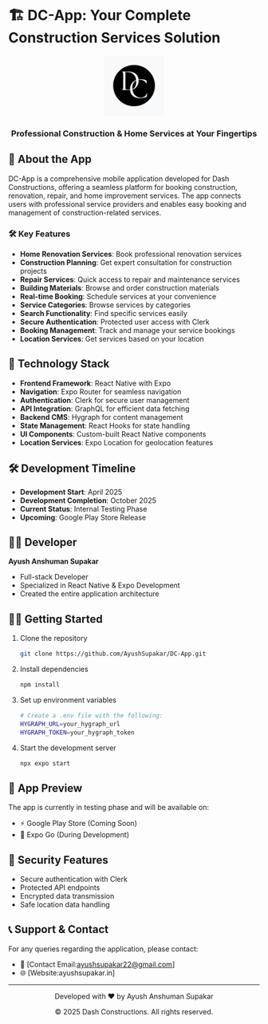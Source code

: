 # 🏗️ DC-App: Your Complete Construction Services Solution

<div align="center">
  <img src="./assets/images/icon.png" alt="DC-App Logo" width="120"/>
  <h3>Professional Construction & Home Services at Your Fingertips</h3>
</div>

## 📱 About the App

DC-App is a comprehensive mobile application developed for Dash Constructions, offering a seamless platform for booking construction, renovation, repair, and home improvement services. The app connects users with professional service providers and enables easy booking and management of construction-related services.

### 🛠️ Key Features

- **Home Renovation Services**: Book professional renovation services
- **Construction Planning**: Get expert consultation for construction projects
- **Repair Services**: Quick access to repair and maintenance services
- **Building Materials**: Browse and order construction materials
- **Real-time Booking**: Schedule services at your convenience
- **Service Categories**: Browse services by categories
- **Search Functionality**: Find specific services easily
- **Secure Authentication**: Protected user access with Clerk
- **Booking Management**: Track and manage your service bookings
- **Location Services**: Get services based on your location

## 🚀 Technology Stack

- **Frontend Framework**: React Native with Expo
- **Navigation**: Expo Router for seamless navigation
- **Authentication**: Clerk for secure user management
- **API Integration**: GraphQL for efficient data fetching
- **Backend CMS**: Hygraph for content management
- **State Management**: React Hooks for state handling
- **UI Components**: Custom-built React Native components
- **Location Services**: Expo Location for geolocation features

## 🛠️ Development Timeline

- **Development Start**: April 2025
- **Development Completion**: October 2025
- **Current Status**: Internal Testing Phase
- **Upcoming**: Google Play Store Release

## 👨‍💻 Developer

**Ayush Anshuman Supakar**
- Full-stack Developer
- Specialized in React Native & Expo Development
- Created the entire application architecture

## 🏃‍♂️ Getting Started

1. Clone the repository
   ```bash
   git clone https://github.com/AyushSupakar/DC-App.git
   ```

2. Install dependencies
   ```bash
   npm install
   ```

3. Set up environment variables
   ```bash
   # Create a .env file with the following:
   HYGRAPH_URL=your_hygraph_url
   HYGRAPH_TOKEN=your_hygraph_token
   ```

4. Start the development server
   ```bash
   npx expo start
   ```

## 📱 App Preview

The app is currently in testing phase and will be available on:
- ⚡ Google Play Store (Coming Soon)
- 📱 Expo Go (During Development)

## 🔐 Security Features

- Secure authentication with Clerk
- Protected API endpoints
- Encrypted data transmission
- Safe location data handling

## 📞 Support & Contact

For any queries regarding the application, please contact:
- 📧 [Contact Email:ayushsupakar22@gmail.com]
- 🌐 [Website:ayushsupakar.in]

---

<div align="center">
  <p>Developed with ❤️ by Ayush Anshuman Supakar</p>
  <p>© 2025 Dash Constructions. All rights reserved.</p>
</div>
